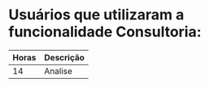 # Usuários que utilizaram a funcionalidade Consultoria:
| Horas | Descrição |
|-------|-----------|
| 14    | Analise   |
